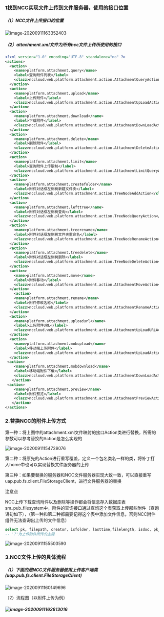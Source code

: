 ### 1找到NCC实现文件上传到文件服务器，使用的接口位置

##### （1）NCC文件上传接口的位置

![image-20200911163352403](C:\Users\MSI-PC\AppData\Roaming\Typora\typora-user-images\image-20200911163352403.png)

##### （2）attachment.xml文件为所有ncc文件上传所使用的接口

```xml
<?xml version="1.0" encoding="UTF-8" standalone="no" ?>
<actions>
  <action>
    <name>platform.attachment.query</name>
    <label>查询附件列表</label>
    <clazz>nccloud.web.platform.attachment.action.AttachmentQueryAction</clazz>
  </action>
  <action>
    <name>platform.attachment.upload</name>
    <label>上传附件</label>
    <clazz>nccloud.web.platform.attachment.action.AttachmentUpLoadAction</clazz>
  </action>
  <action>
    <name>platform.attachment.download</name>
    <label>下载附件</label>
    <clazz>nccloud.web.platform.attachment.action.AttachmentDownLoadAction</clazz>
  </action>
  <action>
    <name>platform.attachment.delete</name>
    <label>删除附件</label>
    <clazz>nccloud.web.platform.attachment.action.AttachmentDeleteAction</clazz>
  </action>
  <action>
    <name>platform.attachment.limit</name>
    <label>查询附件上传限制</label>
    <clazz>nccloud.web.platform.attachment.action.AttachmentLimitQueryAction</clazz>
  </action>
  <action>
    <name>platform.attachment.createfolder</name>
    <label>附件对话框左侧树新建文件夹</label>
    <clazz>nccloud.web.platform.attachment.action.TreeNodeAddAction</clazz>
  </action>
  <action>
    <name>platform.attachment.lefttree</name>
    <label>附件对话框左侧树查询</label>
    <clazz>nccloud.web.platform.attachment.action.TreeNodeQueryAction</clazz>
  </action>
  <action>
    <name>platform.attachment.treerename</name>
    <label>附件对话框左侧树文件夹重命名</label>
    <clazz>nccloud.web.platform.attachment.action.TreeNodeRenameAction</clazz>
  </action>
  <action>
    <name>platform.attachment.treedelete</name>
    <label>附件对话框左侧树删除</label>
    <clazz>nccloud.web.platform.attachment.action.TreeNodeDeleteAction</clazz>
  </action>
  <action>
    <name>platform.attachment.move</name>
    <label>附件移动</label>
    <clazz>nccloud.web.platform.attachment.action.AttachmentMoveAction</clazz>
  </action>
    <action>
    <name>platform.attachment.rename</name>
    <label>附件修改名称</label>
    <clazz>nccloud.web.platform.attachment.action.AttachmentRenameAction</clazz>
  </action>
  <action>
    <name>platform.attachment.uploadurl</name>
    <label>上传附件URL</label>
    <clazz>nccloud.web.platform.attachment.action.AttachmentUpLoadURLAction</clazz>
  </action>
  <action>
    <name>platform.attachment.mobupload</name>
    <label>移动端上传附件</label>
    <clazz>nccloud.web.platform.attachment.action.AttachmentUpLoadAction</clazz>
  </action>
 <action>
    <name>platform.attachment.mobdownload</name>
    <label>移动端附件下载</label>
    <clazz>nccloud.web.platform.attachment.action.AttachmentDownLoadAction</clazz>
   </action>
 <action>
    <name>platform.attachment.preview</name>
    <label>附件预览</label>
    <clazz>nccloud.web.platform.attachment.action.AttachmentPreviewAction</clazz>
   </action>
</actions>
```

### 2.替换NCC的附件上传方式

第一种：将上图中的attachment.xml文件映射的接口Action类进行替换，所需的参数可以参考替换的Action是怎么实现的

![image-20200911154729076](C:\Users\MSI-PC\AppData\Roaming\Typora\typora-user-images\image-20200911154729076.png)

第二种：将原先的Action进行重写覆盖，定义一个包名类名一样的类，将补丁打入home中也可以实现替换文件服务器的上传

第三种：如果要替换的服务器和NCC文件服务器实现大致一致，可以直接重写uap.pub.fs.client.FileStorageClient，进行文件服务器的替换

注意点

NCC上传下载查询附件以及删除等操作都会将信息存入数据库表sm_pub_filesystem中，附件的查询接口通过查询这个表获取上传那些附件（查询语句如下），（第一种和第二种都需要记得这个表中添加文件信息，否则NCC附件组件无法查询出上传的文件信息）

```sql
select pk, filepath, creator, isfolder, lasttime,filelength, isdoc, pk_doc, modifier, filedesc,scantimes, modifytime, filetype from sm_pub_filesystem where filepath=? or filepath like ?
-- '?'为上传附件所传的主键
```



![image-20200911155503590](C:\Users\MSI-PC\AppData\Roaming\Typora\typora-user-images\image-20200911155503590.png)

### 3.NCC文件上传的具体流程

##### （1）下面的是NCC文件服务器使用上传客户端类(uap.pub.fs.client.FileStorageClient)

![image-20200911160149696](C:\Users\MSI-PC\AppData\Roaming\Typora\typora-user-images\image-20200911160149696.png)

（2）流程图（以附件上传为例）

##### ![image-20200911162813016](C:\Users\MSI-PC\AppData\Roaming\Typora\typora-user-images\image-20200911162813016.png)